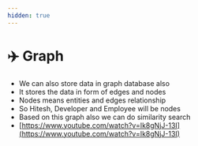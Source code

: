 ```yaml
---
hidden: true
---
```


# ✈️ Graph

* We can also store data in graph database also
* It stores the data in form of edges and nodes
* Nodes means entities and edges relationship
* So Hitesh, Developer and Employee will be nodes
* Based on this graph also we can do similarity search
* [https://www.youtube.com/watch?v=Ik8gNjJ-13I](https://www.youtube.com/watch?v=Ik8gNjJ-13I)
